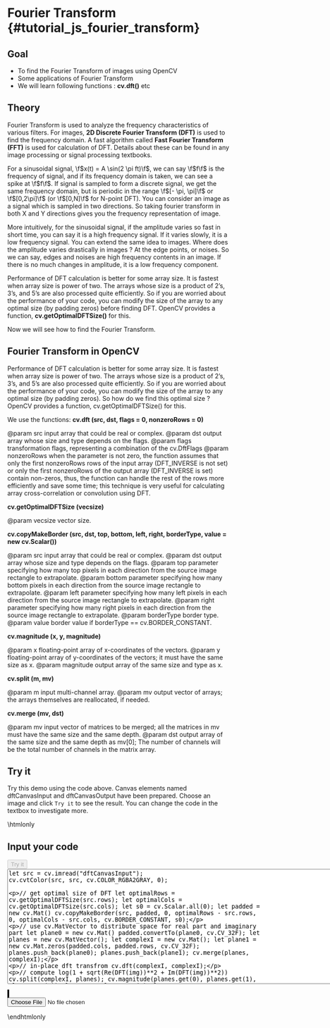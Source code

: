 Fourier Transform {#tutorial_js_fourier_transform}
=================

Goal
----

-   To find the Fourier Transform of images using OpenCV
-   Some applications of Fourier Transform
-   We will learn following functions : **cv.dft()** etc

Theory
------

Fourier Transform is used to analyze the frequency characteristics of various filters. For images,
**2D Discrete Fourier Transform (DFT)** is used to find the frequency domain. A fast algorithm
called **Fast Fourier Transform (FFT)** is used for calculation of DFT. Details about these can be
found in any image processing or signal processing textbooks.

For a sinusoidal signal, \f$x(t) = A \sin(2 \pi ft)\f$, we can say \f$f\f$ is the frequency of signal, and
if its frequency domain is taken, we can see a spike at \f$f\f$. If signal is sampled to form a discrete
signal, we get the same frequency domain, but is periodic in the range \f$[- \pi, \pi]\f$ or \f$[0,2\pi]\f$
(or \f$[0,N]\f$ for N-point DFT). You can consider an image as a signal which is sampled in two
directions. So taking fourier transform in both X and Y directions gives you the frequency
representation of image.

More intuitively, for the sinusoidal signal, if the amplitude varies so fast in short time, you can
say it is a high frequency signal. If it varies slowly, it is a low frequency signal. You can extend
the same idea to images. Where does the amplitude varies drastically in images ? At the edge points,
or noises. So we can say, edges and noises are high frequency contents in an image. If there is no
much changes in amplitude, it is a low frequency component.

Performance of DFT calculation is better for some array size. It is fastest when array size is power
of two. The arrays whose size is a product of 2’s, 3’s, and 5’s are also processed quite
efficiently. So if you are worried about the performance of your code, you can modify the size of
the array to any optimal size (by padding zeros) before finding DFT. OpenCV provides a function, **cv.getOptimalDFTSize()** for this.

Now we will see how to find the Fourier Transform.

Fourier Transform in OpenCV
---------------------------

Performance of DFT calculation is better for some array size. It is fastest when array size is power of two. The arrays whose size is a product of 2’s, 3’s, and 5’s are also processed quite efficiently. So if you are worried about the performance of your code, you can modify the size of the array to any optimal size (by padding zeros). So how do we find this optimal size ? OpenCV provides a function, cv.getOptimalDFTSize() for this.

We use the functions: **cv.dft (src, dst, flags = 0, nonzeroRows = 0)**

@param src           input array that could be real or complex.
@param dst           output array whose size and type depends on the flags.
@param flags         transformation flags, representing a combination of the cv.DftFlags
@param nonzeroRows   when the parameter is not zero, the function assumes that only the first nonzeroRows rows of the input array (DFT_INVERSE is not set) or only the first nonzeroRows of the output array (DFT_INVERSE is set) contain non-zeros, thus, the function can handle the rest of the rows more efficiently and save some time; this technique is very useful for calculating array cross-correlation or convolution using DFT.

**cv.getOptimalDFTSize (vecsize)**

@param vecsize   vector size.

**cv.copyMakeBorder (src, dst, top, bottom, left, right, borderType, value = new cv.Scalar())**

@param src           input array that could be real or complex.
@param dst           output array whose size and type depends on the flags.
@param top           parameter specifying how many top pixels in each direction from the source image rectangle to extrapolate.
@param bottom        parameter specifying how many bottom pixels in each direction from the source image rectangle to extrapolate.
@param left          parameter specifying how many left pixels in each direction from the source image rectangle to extrapolate.
@param right         parameter specifying how many right pixels in each direction from the source image rectangle to extrapolate.
@param borderType    border type.
@param value         border value if borderType == cv.BORDER_CONSTANT.

**cv.magnitude (x, y, magnitude)**

@param x          floating-point array of x-coordinates of the vectors.
@param y          floating-point array of y-coordinates of the vectors; it must have the same size as x.
@param magnitude  output array of the same size and type as x.

**cv.split (m, mv)**

@param m     input multi-channel array.
@param mv    output vector of arrays; the arrays themselves are reallocated, if needed.

**cv.merge (mv, dst)**

@param mv      input vector of matrices to be merged; all the matrices in mv must have the same size and the same depth.
@param dst     output array of the same size and the same depth as mv[0]; The number of channels will be the total number of channels in the matrix array.

Try it
------

Try this demo using the code above. Canvas elements named dftCanvasInput and dftCanvasOutput have been prepared. Choose an image and
click `Try it` to see the result. You can change the code in the textbox to investigate more.

\htmlonly
<!DOCTYPE html>
<head>
<style>
canvas {
    border: 1px solid black;
}
.err {
    color: red;
}
</style>
</head>
<body>
<div id="dftCodeArea">
<h2>Input your code</h2>
<button id="dftTryIt" disabled="true" onclick="dftExecuteCode()">Try it</button><br>
<textarea rows="17" cols="90" id="dftTestCode" spellcheck="false">
let src = cv.imread("dftCanvasInput");
cv.cvtColor(src, src, cv.COLOR_RGBA2GRAY, 0);

// get optimal size of DFT
let optimalRows = cv.getOptimalDFTSize(src.rows);
let optimalCols = cv.getOptimalDFTSize(src.cols);
let s0 = cv.Scalar.all(0);
let padded = new cv.Mat()
cv.copyMakeBorder(src, padded, 0, optimalRows - src.rows, 0, optimalCols - src.cols, cv.BORDER_CONSTANT, s0);

// use cv.MatVector to distribute space for real part and imaginary part
let plane0 = new cv.Mat()
padded.convertTo(plane0, cv.CV_32F);
let planes = new cv.MatVector();
let complexI = new cv.Mat();
let plane1 = new cv.Mat.zeros(padded.cols, padded.rows, cv.CV_32F);
planes.push_back(plane0); planes.push_back(plane1);
cv.merge(planes, complexI);

// in-place dft transfrom
cv.dft(complexI, complexI);

// compute log(1 + sqrt(Re(DFT(img))**2 + Im(DFT(img))**2))
cv.split(complexI, planes);
cv.magnitude(planes.get(0), planes.get(1), planes.get(0));
let mag = planes.get(0);
let m1 = new cv.Mat.ones(mag.rows, mag.cols, mag.type());
cv.add(mag, m1, mag);
cv.log(mag, mag);

// crop the spectrum, if it has an odd number of rows or columns
let rect = new cv.Rect(0, 0, mag.cols & -2, mag.rows & -2);
mag = mag.roi(rect);

// rearrange the quadrants of Fourier image
// so that the origin is at the image center
let cx = mag.cols / 2;
let cy = mag.rows / 2;
let tmp = new cv.Mat();

let rect0 = new cv.Rect(0, 0, cx, cy);
let rect1 = new cv.Rect(cx, 0, cx, cy);
let rect2 = new cv.Rect(0, cy, cx, cy);
let rect3 = new cv.Rect(cx, cy, cx, cy);

let q0 = mag.roi(rect0);
let q1 = mag.roi(rect1);
let q2 = mag.roi(rect2);
let q3 = mag.roi(rect3);

// exchange 1 and 4 quadrants
q0.copyTo(tmp);
q3.copyTo(q0);
tmp.copyTo(q3);

// exchange 2 and 3 quadrants
q1.copyTo(tmp);
q2.copyTo(q1);
tmp.copyTo(q2);

// The pixel value of cv.CV_32S type image ranges from 0 to 1.
cv.normalize(mag, mag, 0, 1, cv.NORM_MINMAX);

cv.imshow("dftCanvasOutput", mag);
src.delete(); padded.delete(); planes.delete(); complexI.delete(); m1.delete(); tmp.delete();
</textarea>
<p class="err" id="dftErr"></p>
</div>
<div id="dftShowcase">
    <div>
        <canvas id="dftCanvasInput"></canvas>
        <canvas id="dftCanvasOutput"></canvas>
    </div>
    <input type="file" id="dftInput" name="file" />
</div>
<script src="utils.js"></script>
<script async src="opencv.js" id="opencvjs"></script>
<script>
function dftExecuteCode() {
    let dftText = document.getElementById("dftTestCode").value;
    try {
        eval(dftText);
        document.getElementById("dftErr").innerHTML = " ";
    } catch(err) {
        document.getElementById("dftErr").innerHTML = err;
    }
}

loadImageToCanvas("lena.jpg", "dftCanvasInput");
let dftInputElement = document.getElementById("dftInput");
dftInputElement.addEventListener("change", dftHandleFiles, false);
function dftHandleFiles(e) {
    let dftUrl = URL.createObjectURL(e.target.files[0]);
    loadImageToCanvas(dftUrl, "dftCanvasInput");
}

function onReady() {
    document.getElementById("dftTryIt").disabled = false;
}
if (typeof cv !== 'undefined') {
    onReady();
} else {
    document.getElementById("opencvjs").onload = onReady;
}
</script>
</body>
\endhtmlonly